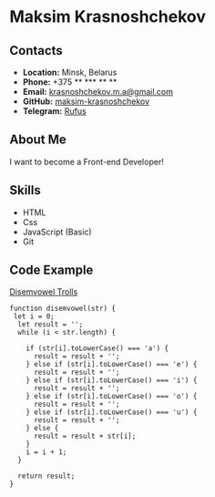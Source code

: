 # Maksim Krasnoshchekov
## Contacts
* **Location:** Minsk, Belarus
* **Phone:** +375 ** *** ** **
* **Email:**  krasnoshchekov.m.a@gmail.com
* **GitHub:** [maksim-krasnoshchekov](https://github.com/maksim-krasnoshchekov)
* **Telegram:** [Rufus](https://t.me/Avko0o)
## About Me 
I want to become a Front-end Developer!
## Skills
* HTML
* Css
* JavaScript (Basic)
* Git
## Code Example
[Disemvowel Trolls](https://www.codewars.com/kata/52fba66badcd10859f00097e)
```
function disemvowel(str) {
 let i = 0;
  let result = '';
  while (i < str.length) {
    
    if (str[i].toLowerCase() === 'a') {
      result = result + '';
    } else if (str[i].toLowerCase() === 'e') {
      result = result + ''; 
    } else if (str[i].toLowerCase() === 'i') {
      result = result + ''; 
    } else if (str[i].toLowerCase() === 'o') {
      result = result + ''; 
    } else if (str[i].toLowerCase() === 'u') {
      result = result + ''; 
    } else {
      result = result + str[i];
    }
    i = i + 1;
  }

  return result;
}
```